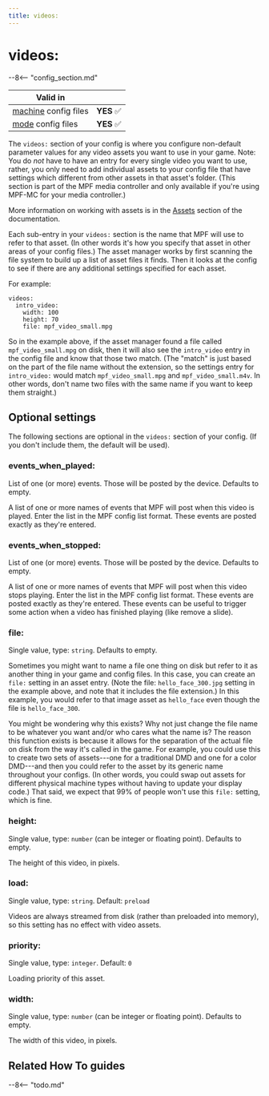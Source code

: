 ```yaml
---
title: videos:
---
```


# videos:


--8<-- "config_section.md"

| Valid in | |
|-----|:----:|
|[machine](instructions/machine_config.md) config files |**YES** :white_check_mark:|
|[mode](instructions/mode_config.md) config files|**YES** :white_check_mark:|

The `videos:` section of your config is where you configure non-default
parameter values for any video assets you want to use in your game.
Note: You do *not* have to have an entry for every single video you want
to use, rather, you only need to add individual assets to your config
file that have settings which different from other assets in that
asset's folder. (This section is part of the MPF media controller and
only available if you're using MPF-MC for your media controller.)

More information on working with assets is in the
[Assets](../assets/index.md) section of the
documentation.

Each sub-entry in your `videos:` section is the name that MPF will use
to refer to that asset. (In other words it's how you specify that asset
in other areas of your config files.) The asset manager works by first
scanning the file system to build up a list of asset files it finds.
Then it looks at the config to see if there are any additional settings
specified for each asset.

For example:

``` mpf-config
videos:
  intro_video:
    width: 100
    height: 70
    file: mpf_video_small.mpg
```

So in the example above, if the asset manager found a file called
`mpf_video_small.mpg` on disk, then it will also see the `intro_video`
entry in the config file and know that those two match. (The "match"
is just based on the part of the file name without the extension, so the
settings entry for `intro_video:` would match `mpf_video_small.mpg` and
`mpf_video_small.m4v`. In other words, don't name two files with the
same name if you want to keep them straight.)

## Optional settings

The following sections are optional in the `videos:` section of your
config. (If you don't include them, the default will be used).

### events_when_played:

List of one (or more) events. Those will be posted by the device.
Defaults to empty.

A list of one or more names of events that MPF will post when this video
is played. Enter the list in the MPF config list format. These events
are posted exactly as they're entered.

### events_when_stopped:

List of one (or more) events. Those will be posted by the device.
Defaults to empty.

A list of one or more names of events that MPF will post when this video
stops playing. Enter the list in the MPF config list format. These
events are posted exactly as they're entered. These events can be useful
to trigger some action when a video has finished playing (like remove a
slide).

### file:

Single value, type: `string`. Defaults to empty.

Sometimes you might want to name a file one thing on disk but refer to
it as another thing in your game and config files. In this case, you can
create an `file:` setting in an asset entry. (Note the file:
`hello_face_300.jpg` setting in the example above, and note that it
includes the file extension.) In this example, you would refer to that
image asset as `hello_face` even though the file is `hello_face_300`.

You might be wondering why this exists? Why not just change the file
name to be whatever you want and/or who cares what the name is? The
reason this function exists is because it allows for the separation of
the actual file on disk from the way it's called in the game. For
example, you could use this to create two sets of assets---one for a
traditional DMD and one for a color DMD---and then you could refer to
the asset by its generic name throughout your configs. (In other words,
you could swap out assets for different physical machine types without
having to update your display code.) That said, we expect that 99% of
people won't use this `file:` setting, which is fine.

### height:

Single value, type: `number` (can be integer or floating point).
Defaults to empty.

The height of this video, in pixels.

### load:

Single value, type: `string`. Default: `preload`

Videos are always streamed from disk (rather than preloaded into
memory), so this setting has no effect with video assets.

### priority:

Single value, type: `integer`. Default: `0`

Loading priority of this asset.

### width:

Single value, type: `number` (can be integer or floating point).
Defaults to empty.

The width of this video, in pixels.

## Related How To guides

--8<-- "todo.md"
